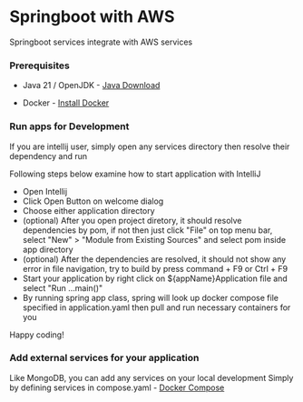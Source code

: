 # Springboot with AWS

Springboot services integrate with AWS services

### Prerequisites
- Java 21 / OpenJDK - [Java Download](https://www.oracle.com/java/technologies/downloads/)

- Docker - [Install Docker](https://docs.docker.com/engine/install/)


### Run apps for Development

If you are intellij user, simply open any services directory then resolve their dependency and run 

Following steps below examine how to start application with IntelliJ

- Open Intellij
- Click Open Button on welcome dialog
- Choose either application directory
- (optional) After you open project diretory, it should resolve dependencies by pom, if not then just click "File" on top menu bar, select "New" > "Module from Existing Sources" and select pom inside app directory
- (optional) After the dependencies are resolved, it should not show any error in file navigation, try to build by press command + F9 or Ctrl + F9
- Start your application by right click on ${appName}Application file and select "Run ...main()"
- By running spring app class, spring will look up docker compose file specified in application.yaml then pull and run necessary containers for you

Happy coding!

### Add external services for your application
Like MongoDB, you can add any services on your local development
Simply by defining services in compose.yaml - [Docker Compose](https://docs.docker.com/compose/gettingstarted/#step-2-define-services-in-a-compose-file)